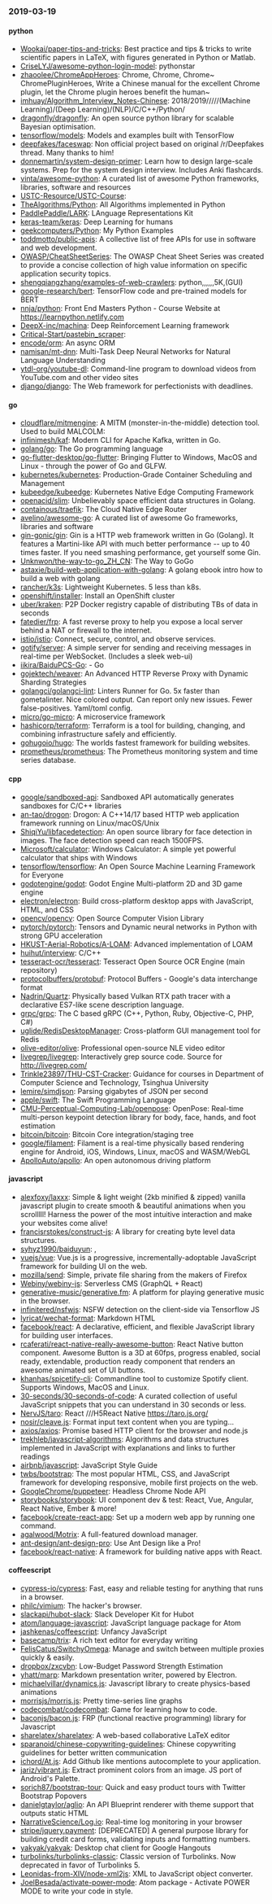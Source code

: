 ### 2019-03-19

#### python
* [Wookai/paper-tips-and-tricks](https://github.com/Wookai/paper-tips-and-tricks): Best practice and tips & tricks to write scientific papers in LaTeX, with figures generated in Python or Matlab.
* [CriseLYJ/awesome-python-login-model](https://github.com/CriseLYJ/awesome-python-login-model): pythonstar
* [zhaoolee/ChromeAppHeroes](https://github.com/zhaoolee/ChromeAppHeroes): Chrome, Chrome, Chrome~ ChromePluginHeroes, Write a Chinese manual for the excellent Chrome plugin, let the Chrome plugin heroes benefit the human~
* [imhuay/Algorithm_Interview_Notes-Chinese](https://github.com/imhuay/Algorithm_Interview_Notes-Chinese): 2018/2019/////(Machine Learning)/(Deep Learning)/(NLP)/C/C++/Python/
* [dragonfly/dragonfly](https://github.com/dragonfly/dragonfly): An open source python library for scalable Bayesian optimisation.
* [tensorflow/models](https://github.com/tensorflow/models): Models and examples built with TensorFlow
* [deepfakes/faceswap](https://github.com/deepfakes/faceswap): Non official project based on original /r/Deepfakes thread. Many thanks to him!
* [donnemartin/system-design-primer](https://github.com/donnemartin/system-design-primer): Learn how to design large-scale systems. Prep for the system design interview. Includes Anki flashcards.
* [vinta/awesome-python](https://github.com/vinta/awesome-python): A curated list of awesome Python frameworks, libraries, software and resources
* [USTC-Resource/USTC-Course](https://github.com/USTC-Resource/USTC-Course): 
* [TheAlgorithms/Python](https://github.com/TheAlgorithms/Python): All Algorithms implemented in Python
* [PaddlePaddle/LARK](https://github.com/PaddlePaddle/LARK): LAnguage Representations Kit
* [keras-team/keras](https://github.com/keras-team/keras): Deep Learning for humans
* [geekcomputers/Python](https://github.com/geekcomputers/Python): My Python Examples
* [toddmotto/public-apis](https://github.com/toddmotto/public-apis): A collective list of free APIs for use in software and web development.
* [OWASP/CheatSheetSeries](https://github.com/OWASP/CheatSheetSeries): The OWASP Cheat Sheet Series was created to provide a concise collection of high value information on specific application security topics.
* [shengqiangzhang/examples-of-web-crawlers](https://github.com/shengqiangzhang/examples-of-web-crawlers): python,,,,,,5K,(GUI)
* [google-research/bert](https://github.com/google-research/bert): TensorFlow code and pre-trained models for BERT
* [nnja/python](https://github.com/nnja/python): Front End Masters Python - Course Website at https://learnpython.netlify.com
* [DeepX-inc/machina](https://github.com/DeepX-inc/machina): Deep Reinforcement Learning framework
* [Critical-Start/pastebin_scraper](https://github.com/Critical-Start/pastebin_scraper): 
* [encode/orm](https://github.com/encode/orm): An async ORM
* [namisan/mt-dnn](https://github.com/namisan/mt-dnn): Multi-Task Deep Neural Networks for Natural Language Understanding
* [ytdl-org/youtube-dl](https://github.com/ytdl-org/youtube-dl): Command-line program to download videos from YouTube.com and other video sites
* [django/django](https://github.com/django/django): The Web framework for perfectionists with deadlines.

#### go
* [cloudflare/mitmengine](https://github.com/cloudflare/mitmengine): A MITM (monster-in-the-middle) detection tool. Used to build MALCOLM:
* [infinimesh/kaf](https://github.com/infinimesh/kaf): Modern CLI for Apache Kafka, written in Go.
* [golang/go](https://github.com/golang/go): The Go programming language
* [go-flutter-desktop/go-flutter](https://github.com/go-flutter-desktop/go-flutter): Bringing Flutter to Windows, MacOS and Linux - through the power of Go and GLFW.
* [kubernetes/kubernetes](https://github.com/kubernetes/kubernetes): Production-Grade Container Scheduling and Management
* [kubeedge/kubeedge](https://github.com/kubeedge/kubeedge): Kubernetes Native Edge Computing Framework
* [openacid/slim](https://github.com/openacid/slim): Unbelievably space efficient data structures in Golang.
* [containous/traefik](https://github.com/containous/traefik): The Cloud Native Edge Router
* [avelino/awesome-go](https://github.com/avelino/awesome-go): A curated list of awesome Go frameworks, libraries and software
* [gin-gonic/gin](https://github.com/gin-gonic/gin): Gin is a HTTP web framework written in Go (Golang). It features a Martini-like API with much better performance -- up to 40 times faster. If you need smashing performance, get yourself some Gin.
* [Unknwon/the-way-to-go_ZH_CN](https://github.com/Unknwon/the-way-to-go_ZH_CN): The Way to GoGo 
* [astaxie/build-web-application-with-golang](https://github.com/astaxie/build-web-application-with-golang): A golang ebook intro how to build a web with golang
* [rancher/k3s](https://github.com/rancher/k3s): Lightweight Kubernetes. 5 less than k8s.
* [openshift/installer](https://github.com/openshift/installer): Install an OpenShift cluster
* [uber/kraken](https://github.com/uber/kraken): P2P Docker registry capable of distributing TBs of data in seconds
* [fatedier/frp](https://github.com/fatedier/frp): A fast reverse proxy to help you expose a local server behind a NAT or firewall to the internet.
* [istio/istio](https://github.com/istio/istio): Connect, secure, control, and observe services.
* [gotify/server](https://github.com/gotify/server): A simple server for sending and receiving messages in real-time per WebSocket. (Includes a sleek web-ui)
* [iikira/BaiduPCS-Go](https://github.com/iikira/BaiduPCS-Go):  - Go
* [gojektech/weaver](https://github.com/gojektech/weaver): An Advanced HTTP Reverse Proxy with Dynamic Sharding Strategies
* [golangci/golangci-lint](https://github.com/golangci/golangci-lint): Linters Runner for Go. 5x faster than gometalinter. Nice colored output. Can report only new issues. Fewer false-positives. Yaml/toml config.
* [micro/go-micro](https://github.com/micro/go-micro): A microservice framework
* [hashicorp/terraform](https://github.com/hashicorp/terraform): Terraform is a tool for building, changing, and combining infrastructure safely and efficiently.
* [gohugoio/hugo](https://github.com/gohugoio/hugo): The worlds fastest framework for building websites.
* [prometheus/prometheus](https://github.com/prometheus/prometheus): The Prometheus monitoring system and time series database.

#### cpp
* [google/sandboxed-api](https://github.com/google/sandboxed-api): Sandboxed API automatically generates sandboxes for C/C++ libraries
* [an-tao/drogon](https://github.com/an-tao/drogon): Drogon: A C++14/17 based HTTP web application framework running on Linux/macOS/Unix
* [ShiqiYu/libfacedetection](https://github.com/ShiqiYu/libfacedetection): An open source library for face detection in images. The face detection speed can reach 1500FPS.
* [Microsoft/calculator](https://github.com/Microsoft/calculator): Windows Calculator: A simple yet powerful calculator that ships with Windows
* [tensorflow/tensorflow](https://github.com/tensorflow/tensorflow): An Open Source Machine Learning Framework for Everyone
* [godotengine/godot](https://github.com/godotengine/godot): Godot Engine  Multi-platform 2D and 3D game engine
* [electron/electron](https://github.com/electron/electron): Build cross-platform desktop apps with JavaScript, HTML, and CSS
* [opencv/opencv](https://github.com/opencv/opencv): Open Source Computer Vision Library
* [pytorch/pytorch](https://github.com/pytorch/pytorch): Tensors and Dynamic neural networks in Python with strong GPU acceleration
* [HKUST-Aerial-Robotics/A-LOAM](https://github.com/HKUST-Aerial-Robotics/A-LOAM): Advanced implementation of LOAM
* [huihut/interview](https://github.com/huihut/interview):  C/C++
* [tesseract-ocr/tesseract](https://github.com/tesseract-ocr/tesseract): Tesseract Open Source OCR Engine (main repository)
* [protocolbuffers/protobuf](https://github.com/protocolbuffers/protobuf): Protocol Buffers - Google's data interchange format
* [Nadrin/Quartz](https://github.com/Nadrin/Quartz): Physically based Vulkan RTX path tracer with a declarative ES7-like scene description language.
* [grpc/grpc](https://github.com/grpc/grpc): The C based gRPC (C++, Python, Ruby, Objective-C, PHP, C#)
* [uglide/RedisDesktopManager](https://github.com/uglide/RedisDesktopManager):  Cross-platform GUI management tool for Redis
* [olive-editor/olive](https://github.com/olive-editor/olive): Professional open-source NLE video editor
* [livegrep/livegrep](https://github.com/livegrep/livegrep): Interactively grep source code. Source for http://livegrep.com/
* [Trinkle23897/THU-CST-Cracker](https://github.com/Trinkle23897/THU-CST-Cracker):  Guidance for courses in Department of Computer Science and Technology, Tsinghua University
* [lemire/simdjson](https://github.com/lemire/simdjson): Parsing gigabytes of JSON per second
* [apple/swift](https://github.com/apple/swift): The Swift Programming Language
* [CMU-Perceptual-Computing-Lab/openpose](https://github.com/CMU-Perceptual-Computing-Lab/openpose): OpenPose: Real-time multi-person keypoint detection library for body, face, hands, and foot estimation
* [bitcoin/bitcoin](https://github.com/bitcoin/bitcoin): Bitcoin Core integration/staging tree
* [google/filament](https://github.com/google/filament): Filament is a real-time physically based rendering engine for Android, iOS, Windows, Linux, macOS and WASM/WebGL
* [ApolloAuto/apollo](https://github.com/ApolloAuto/apollo): An open autonomous driving platform

#### javascript
* [alexfoxy/laxxx](https://github.com/alexfoxy/laxxx): Simple & light weight (2kb minified & zipped) vanilla javascript plugin to create smooth & beautiful animations when you scrolllll! Harness the power of the most intuitive interaction and make your websites come alive!
* [francisrstokes/construct-js](https://github.com/francisrstokes/construct-js): A library for creating byte level data structures.
* [syhyz1990/baiduyun](https://github.com/syhyz1990/baiduyun):  ,
* [vuejs/vue](https://github.com/vuejs/vue):  Vue.js is a progressive, incrementally-adoptable JavaScript framework for building UI on the web.
* [mozilla/send](https://github.com/mozilla/send): Simple, private file sharing from the makers of Firefox
* [Webiny/webiny-js](https://github.com/Webiny/webiny-js): Serverless CMS (GraphQL + React)
* [generative-music/generative.fm](https://github.com/generative-music/generative.fm): A platform for playing generative music in the browser.
* [infinitered/nsfwjs](https://github.com/infinitered/nsfwjs): NSFW detection on the client-side via Tensorflow JS
* [lyricat/wechat-format](https://github.com/lyricat/wechat-format):  Markdown  HTML
* [facebook/react](https://github.com/facebook/react): A declarative, efficient, and flexible JavaScript library for building user interfaces.
* [rcaferati/react-native-really-awesome-button](https://github.com/rcaferati/react-native-really-awesome-button):  React Native button component. Awesome Button is a 3D at 60fps, progress enabled, social ready, extendable, production ready component that renders an awesome animated set of UI buttons.
* [khanhas/spicetify-cli](https://github.com/khanhas/spicetify-cli): Commandline tool to customize Spotify client. Supports Windows, MacOS and Linux.
* [30-seconds/30-seconds-of-code](https://github.com/30-seconds/30-seconds-of-code): A curated collection of useful JavaScript snippets that you can understand in 30 seconds or less.
* [NervJS/taro](https://github.com/NervJS/taro):  React ///H5React Native  https://taro.js.org/
* [nosir/cleave.js](https://github.com/nosir/cleave.js): Format input text content when you are typing...
* [axios/axios](https://github.com/axios/axios): Promise based HTTP client for the browser and node.js
* [trekhleb/javascript-algorithms](https://github.com/trekhleb/javascript-algorithms):  Algorithms and data structures implemented in JavaScript with explanations and links to further readings
* [airbnb/javascript](https://github.com/airbnb/javascript): JavaScript Style Guide
* [twbs/bootstrap](https://github.com/twbs/bootstrap): The most popular HTML, CSS, and JavaScript framework for developing responsive, mobile first projects on the web.
* [GoogleChrome/puppeteer](https://github.com/GoogleChrome/puppeteer): Headless Chrome Node API
* [storybooks/storybook](https://github.com/storybooks/storybook): UI component dev & test: React, Vue, Angular, React Native, Ember & more!
* [facebook/create-react-app](https://github.com/facebook/create-react-app): Set up a modern web app by running one command.
* [agalwood/Motrix](https://github.com/agalwood/Motrix): A full-featured download manager.
* [ant-design/ant-design-pro](https://github.com/ant-design/ant-design-pro):  Use Ant Design like a Pro!
* [facebook/react-native](https://github.com/facebook/react-native): A framework for building native apps with React.

#### coffeescript
* [cypress-io/cypress](https://github.com/cypress-io/cypress): Fast, easy and reliable testing for anything that runs in a browser.
* [philc/vimium](https://github.com/philc/vimium): The hacker's browser.
* [slackapi/hubot-slack](https://github.com/slackapi/hubot-slack): Slack Developer Kit for Hubot
* [atom/language-javascript](https://github.com/atom/language-javascript): JavaScript language package for Atom
* [jashkenas/coffeescript](https://github.com/jashkenas/coffeescript): Unfancy JavaScript
* [basecamp/trix](https://github.com/basecamp/trix): A rich text editor for everyday writing
* [FelisCatus/SwitchyOmega](https://github.com/FelisCatus/SwitchyOmega): Manage and switch between multiple proxies quickly & easily.
* [dropbox/zxcvbn](https://github.com/dropbox/zxcvbn): Low-Budget Password Strength Estimation
* [yhatt/marp](https://github.com/yhatt/marp): Markdown presentation writer, powered by Electron.
* [michaelvillar/dynamics.js](https://github.com/michaelvillar/dynamics.js): Javascript library to create physics-based animations
* [morrisjs/morris.js](https://github.com/morrisjs/morris.js): Pretty time-series line graphs
* [codecombat/codecombat](https://github.com/codecombat/codecombat): Game for learning how to code.
* [baconjs/bacon.js](https://github.com/baconjs/bacon.js): FRP (functional reactive programming) library for Javascript
* [sharelatex/sharelatex](https://github.com/sharelatex/sharelatex): A web-based collaborative LaTeX editor
* [sparanoid/chinese-copywriting-guidelines](https://github.com/sparanoid/chinese-copywriting-guidelines): Chinese copywriting guidelines for better written communication
* [ichord/At.js](https://github.com/ichord/At.js): Add Github like mentions autocomplete to your application.
* [jariz/vibrant.js](https://github.com/jariz/vibrant.js): Extract prominent colors from an image. JS port of Android's Palette.
* [sorich87/bootstrap-tour](https://github.com/sorich87/bootstrap-tour): Quick and easy product tours with Twitter Bootstrap Popovers
* [danielgtaylor/aglio](https://github.com/danielgtaylor/aglio): An API Blueprint renderer with theme support that outputs static HTML
* [NarrativeScience/Log.io](https://github.com/NarrativeScience/Log.io): Real-time log monitoring in your browser
* [stripe/jquery.payment](https://github.com/stripe/jquery.payment): [DEPRECATED] A general purpose library for building credit card forms, validating inputs and formatting numbers.
* [yakyak/yakyak](https://github.com/yakyak/yakyak): Desktop chat client for Google Hangouts
* [turbolinks/turbolinks-classic](https://github.com/turbolinks/turbolinks-classic): Classic version of Turbolinks. Now deprecated in favor of Turbolinks 5.
* [Leonidas-from-XIV/node-xml2js](https://github.com/Leonidas-from-XIV/node-xml2js): XML to JavaScript object converter.
* [JoelBesada/activate-power-mode](https://github.com/JoelBesada/activate-power-mode): Atom package - Activate POWER MODE to write your code in style.
